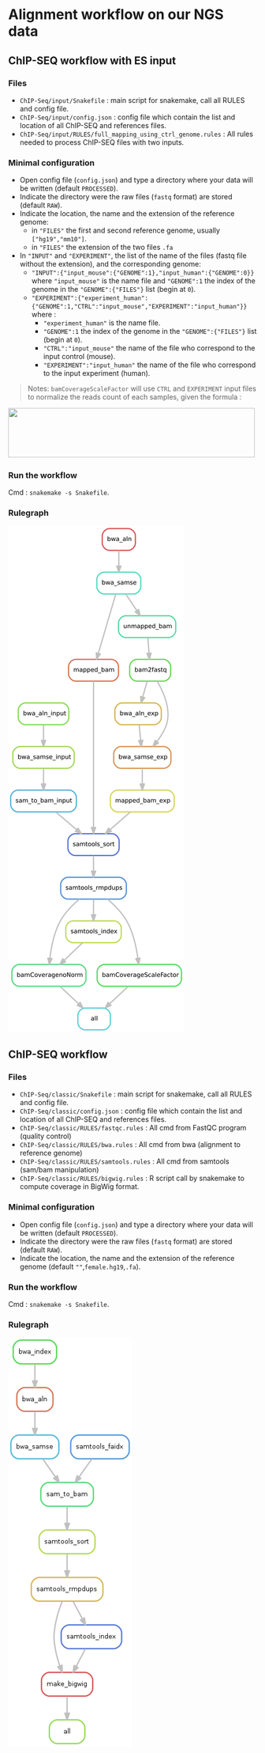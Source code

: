 
# Alignment workflow on our NGS data

## ChIP-SEQ workflow with ES input

### Files

  - `ChIP-Seq/input/Snakefile` : main script for snakemake, call all
    RULES and config file.
  - `ChIP-Seq/input/config.json` : config file which contain the list
    and location of all ChIP-SEQ and references files.
  - `ChIP-Seq/input/RULES/full_mapping_using_ctrl_genome.rules` : All
    rules needed to process ChIP-SEQ files with two inputs.

### Minimal configuration

  - Open config file (`config.json`) and type a directory where your
    data will be written (default `PROCESSED`).
  - Indicate the directory were the raw files (`fastq` format) are
    stored (default `RAW`).
  - Indicate the location, the name and the extension of the reference
    genome:
      - in `"FILES"` the first and second reference genome, usually
        `["hg19","mm10"]`.
      - in `"FILES"` the extension of the two files `.fa`
  - In `"INPUT"` and `"EXPERIMENT"`, the list of the name of the files
    (fastq file without the extension), and the corresponding
        genome:
      - `"INPUT":{"input_mouse":{"GENOME":1},"input_human":{"GENOME":0}}`
        where `"input_mouse"` is the name file and `"GENOME":1` the
        index of the genome in the `"GENOME":{"FILES"}` list (begin at
        `0`).
      - `"EXPERIMENT":{"experiment_human":{"GENOME":1,"CTRL":"input_mouse","EXPERIMENT":"input_human"}}`
        where :
          - `"experiment_human"` is the name file.
          - `"GENOME":1` the index of the genome in the
            `"GENOME":{"FILES"}` list (begin at `0`).
          - `"CTRL":"input_mouse"` the name of the file who correspond
            to the input control (mouse).
          - `"EXPERIMENT":"input_human"` the name of the file who
            correspond to the input experiment (human).

> Notes: `bamCoverageScaleFactor` will use `CTRL` and `EXPERIMENT` input
> files to normalize the reads count of each samples, given the formula
> :

<img src="https://render.githubusercontent.com/render/math?math=\frac{(input_{ctrl}\times reads_{exp})}{(input_{exp}\times reads_{ctrl})}" height="100" width="500">

### Run the workflow

Cmd : `snakemake -s Snakefile`.

### Rulegraph

![rulegraph](ChIP-Seq/input/rulegraph.svg)

## ChIP-SEQ workflow

### Files

  - `ChIP-Seq/classic/Snakefile` : main script for snakemake, call all
    RULES and config file.
  - `ChIP-Seq/classic/config.json` : config file which contain the list
    and location of all ChIP-SEQ and references files.
  - `ChIP-Seq/classic/RULES/fastqc.rules` : All cmd from FastQC program
    (quality control)
  - `ChIP-Seq/classic/RULES/bwa.rules` : All cmd from bwa (alignment to
    reference genome)
  - `ChIP-Seq/classic/RULES/samtools.rules` : All cmd from samtools
    (sam/bam manipulation)
  - `ChIP-Seq/classic/RULES/bigwig.rules` : R script call by snakemake
    to compute coverage in BigWig format.

### Minimal configuration

  - Open config file (`config.json`) and type a directory where your
    data will be written (default `PROCESSED`).
  - Indicate the directory were the raw files (`fastq` format) are
    stored (default `RAW`).
  - Indicate the location, the name and the extension of the reference
    genome (default `""`,`female.hg19`,`.fa`).

### Run the workflow

Cmd : `snakemake -s Snakefile`.

### Rulegraph

![rulegraph](ChIP-Seq/classic/rulegraph_chipseq.png)
